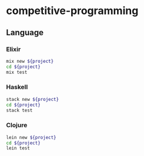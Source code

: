 # competitive-programming

## Language
### Elixir
```bash
mix new ${project}
cd ${project}
mix test
```

### Haskell
```bash
stack new ${project}
cd ${project}
stack test
```

### Clojure
```bash
lein new ${project}
cd ${project}
lein test
```